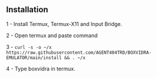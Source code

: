 ## Installation
1 - Install Termux, Termux-X11 and Input Bridge.

2 - Open termux and paste command

3 - `curl -s -o ~/x https://raw.githubusercontent.com/AGENT404TRD/BOXVIDRA-EMULATOR/main/install && . ~/x`

4 - Type boxvidra in termux.